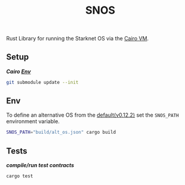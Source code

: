 <div align="center">
    <h1>SNOS</h1>
    <br>
</div>

Rust Library for running the Starknet OS via the [Cairo VM](https://github.com/lambdaclass/cairo-vm).


## Setup

***Cairo [Env](https://docs.cairo-lang.org/0.12.0/quickstart.html)***

```bash
git submodule update --init
```

## Env

To define an alternative OS from the [default(v0.12.2)](build/os_latest.json) set the `SNOS_PATH` environment variable.

```bash
SNOS_PATH="build/alt_os.json" cargo build
```

## Tests

***compile/run test contracts***

```bash
cargo test
```

